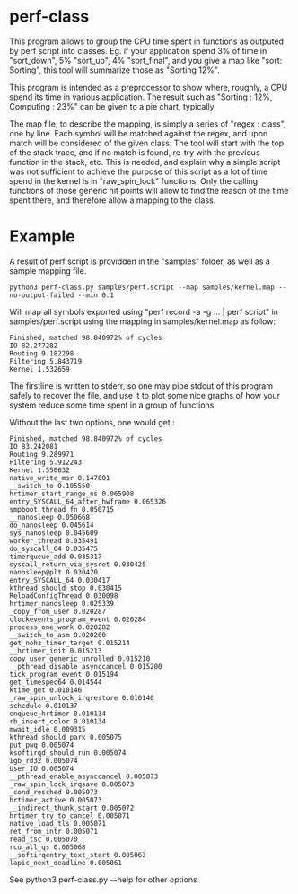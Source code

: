 # perf-class

This program allows to group the CPU time spent in functions as outputed by perf script into classes. Eg. if your application spend 3% of time in "sort_down", 5% "sort_up", 4% "sort_final", and you give a map like "sort: Sorting", this tool will summarize those as "Sorting 12%".

This program is intended as a preprocessor to show where, roughly, a CPU spend its time in various application. The result such as "Sorting : 12%, Computing : 23%" can be given to a pie chart, typically.

The map file, to describe the mapping, is simply a series of "regex : class", one by line. Each symbol will be matched against the regex, and upon match will be considered of the given class. The tool will start with the top of the stack trace, and if no match is found, re-try with the previous function in the stack, etc. This is needed, and explain why a simple script was not sufficient to achieve the purpose of this script as a lot of time spend in the kernel is in "raw_spin_lock" functions.
Only the calling functions of those generic hit points will allow to find the reason of the time spent there, and therefore allow a mapping to the class.

# Example
A result of perf script is providden in the "samples" folder, as well as a sample mapping file.

```
python3 perf-class.py samples/perf.script --map samples/kernel.map --no-output-failed --min 0.1
```

Will map all symbols exported using "perf record -a -g ... | perf script" in samples/perf.script using the mapping in samples/kernel.map as follow:

```
Finished, matched 98.840972% of cycles
IO 82.277282
Routing 9.182298
Filtering 5.843719
Kernel 1.532659
```

The firstline is written to stderr, so one may pipe stdout of this program safely to recover the file, and use it to plot some nice graphs of how your system reduce some time spent in a group of functions.

Without the last two options, one would get :
```
Finished, matched 98.840972% of cycles
IO 83.242081
Routing 9.289971
Filtering 5.912243
Kernel 1.550632
native_write_msr 0.147001
__switch_to 0.105550
hrtimer_start_range_ns 0.065908
entry_SYSCALL_64_after_hwframe 0.065326
smpboot_thread_fn 0.050715
__nanosleep 0.050668
do_nanosleep 0.045614
sys_nanosleep 0.045609
worker_thread 0.035491
do_syscall_64 0.035475
timerqueue_add 0.035317
syscall_return_via_sysret 0.030425
nanosleep@plt 0.030420
entry_SYSCALL_64 0.030417
kthread_should_stop 0.030415
ReloadConfigThread 0.030098
hrtimer_nanosleep 0.025339
_copy_from_user 0.020287
clockevents_program_event 0.020284
process_one_work 0.020282
__switch_to_asm 0.020260
get_nohz_timer_target 0.015214
__hrtimer_init 0.015213
copy_user_generic_unrolled 0.015210
__pthread_disable_asynccancel 0.015200
tick_program_event 0.015194
get_timespec64 0.014544
ktime_get 0.010146
_raw_spin_unlock_irqrestore 0.010140
schedule 0.010137
enqueue_hrtimer 0.010134
rb_insert_color 0.010134
mwait_idle 0.009315
kthread_should_park 0.005075
put_pwq 0.005074
ksoftirqd_should_run 0.005074
igb_rd32 0.005074
User_IO 0.005074
__pthread_enable_asynccancel 0.005073
_raw_spin_lock_irqsave 0.005073
_cond_resched 0.005073
hrtimer_active 0.005073
__indirect_thunk_start 0.005072
hrtimer_try_to_cancel 0.005071
native_load_tls 0.005071
ret_from_intr 0.005071
read_tsc 0.005070
rcu_all_qs 0.005068
__softirqentry_text_start 0.005063
lapic_next_deadline 0.005061
```

See python3 perf-class.py --help for other options
